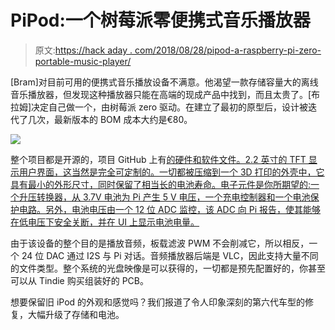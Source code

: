 # PiPod:一个树莓派零便携式音乐播放器

> 原文:[https://hack aday . com/2018/08/28/pipod-a-raspberry-pi-zero-portable-music-player/](https://hackaday.com/2018/08/28/pipod-a-raspberry-pi-zero-portable-music-player/)

[Bram]对目前可用的便携式音乐播放设备不满意。他渴望一款存储容量大的离线音乐播放器，但发现这种播放器只能在高端的现成产品中找到，而且太贵了。[布拉姆]决定自己做一个，由树莓派 zero 驱动。在建立了最初的原型后，设计被迭代了几次，最新版本的 BOM 成本大约是€80。

![](../Images/638fdb79b77cd14ed16e640d95932cfd.png)

整个项目都是开源的，项目 GitHub 上有[的硬件和软件文件。2.2 英寸的 TFT 显示用户界面，这当然是完全可定制的。一切都被压缩到一个 3D 打印的外壳中，它具有最小的外形尺寸，同时保留了相当长的电池寿命。电子元件是你所期望的:一个升压转换器，从 3.7V 电池为 Pi 产生 5 V 电压，一个充电控制器和一个电池保护电路。另外，电池电压由一个 12 位 ADC 监控，该 ADC 向 Pi 报告，使其能够在低电压下安全关断，并在 UI 上显示电池电量。](https://github.com/BramRausch/PiPod/tree/master)

由于该设备的整个目的是播放音频，板载滤波 PWM 不会削减它，所以相反，一个 24 位 DAC 通过 I2S 与 Pi 对话。音频播放器后端是 VLC，因此支持大量不同的文件类型。整个系统的光盘映像是可以获得的，一切都是预先配置好的，你甚至可以从 Tindie 购买组装好的 PCB。

想要保留旧 iPod 的外观和感觉吗？我们报道了令人印象深刻的第六代车型的修复，大幅升级了存储和电池。